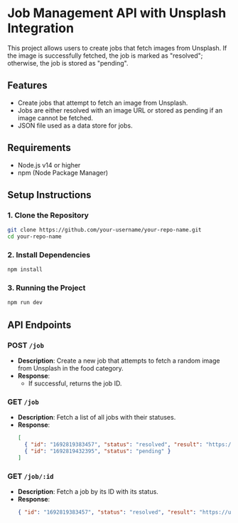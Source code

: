 # Job Management API with Unsplash Integration
This project allows users to create jobs that fetch images from Unsplash. If the image is successfully fetched, the job is marked as "resolved"; otherwise, the job is stored as "pending".

## Features
- Create jobs that attempt to fetch an image from Unsplash.
- Jobs are either resolved with an image URL or stored as pending if an image cannot be fetched.
- JSON file used as a data store for jobs.

## Requirements
- Node.js v14 or higher
- npm (Node Package Manager)

## Setup Instructions

### 1. Clone the Repository
```bash
git clone https://github.com/your-username/your-repo-name.git
cd your-repo-name
```

### 2. Install Dependencies
```bash
npm install
```

### 3. Running the Project
```bash
npm run dev
```

## API Endpoints

### POST `/job`
- **Description**: Create a new job that attempts to fetch a random image from Unsplash in the food category.
- **Response**:
  - If successful, returns the job ID.

### GET `/job`
- **Description**: Fetch a list of all jobs with their statuses.
- **Response**:
  ```json
  [
    { "id": "1692819383457", "status": "resolved", "result": "https://unsplash.com/image-url" },
    { "id": "1692819432395", "status": "pending" }
  ]
  ```

### GET `/job/:id`
- **Description**: Fetch a job by its ID with its status.
- **Response**:
  ```json
  { "id": "1692819383457", "status": "resolved", "result": "https://unsplash.com/image-url" }
  ```
